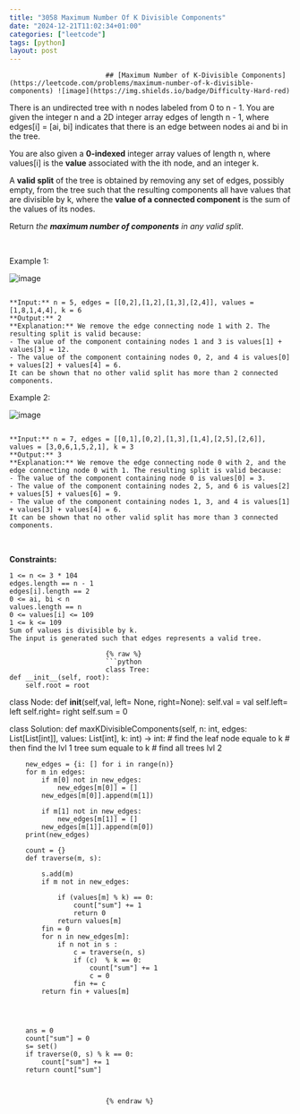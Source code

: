 ```yaml
---
title: "3058 Maximum Number Of K Divisible Components"
date: "2024-12-21T11:02:34+01:00"
categories: ["leetcode"]
tags: [python]
layout: post
---
```



                            ## [Maximum Number of K-Divisible Components](https://leetcode.com/problems/maximum-number-of-k-divisible-components) ![image](https://img.shields.io/badge/Difficulty-Hard-red)

There is an undirected tree with n nodes labeled from 0 to n - 1. You are given the integer n and a 2D integer array edges of length n - 1, where edges[i] = [ai, bi] indicates that there is an edge between nodes ai and bi in the tree.

You are also given a **0-indexed** integer array values of length n, where values[i] is the **value** associated with the ith node, and an integer k.

A **valid split** of the tree is obtained by removing any set of edges, possibly empty, from the tree such that the resulting components all have values that are divisible by k, where the **value of a connected component** is the sum of the values of its nodes.

Return *the **maximum number of components** in any valid split*.

 

Example 1:

![image](https://assets.leetcode.com/uploads/2023/08/07/example12-cropped2svg.jpg)
```

**Input:** n = 5, edges = [[0,2],[1,2],[1,3],[2,4]], values = [1,8,1,4,4], k = 6
**Output:** 2
**Explanation:** We remove the edge connecting node 1 with 2. The resulting split is valid because:
- The value of the component containing nodes 1 and 3 is values[1] + values[3] = 12.
- The value of the component containing nodes 0, 2, and 4 is values[0] + values[2] + values[4] = 6.
It can be shown that no other valid split has more than 2 connected components.
```

Example 2:

![image](https://assets.leetcode.com/uploads/2023/08/07/example21svg-1.jpg)
```

**Input:** n = 7, edges = [[0,1],[0,2],[1,3],[1,4],[2,5],[2,6]], values = [3,0,6,1,5,2,1], k = 3
**Output:** 3
**Explanation:** We remove the edge connecting node 0 with 2, and the edge connecting node 0 with 1. The resulting split is valid because:
- The value of the component containing node 0 is values[0] = 3.
- The value of the component containing nodes 2, 5, and 6 is values[2] + values[5] + values[6] = 9.
- The value of the component containing nodes 1, 3, and 4 is values[1] + values[3] + values[4] = 6.
It can be shown that no other valid split has more than 3 connected components.

```

 

**Constraints:**

	1 <= n <= 3 * 104
	edges.length == n - 1
	edges[i].length == 2
	0 <= ai, bi < n
	values.length == n
	0 <= values[i] <= 109
	1 <= k <= 109
	Sum of values is divisible by k.
	The input is generated such that edges represents a valid tree.

                            {% raw %}
                            ```python
                            class Tree:
    def __init__(self, root):
        self.root = root

class Node:
    def __init__(self,val, left= None, right=None):
        self.val = val
        self.left= left
        self.right= right
        self.sum = 0



class Solution:
    def maxKDivisibleComponents(self, n: int, edges: List[List[int]], values: List[int], k: int) -> int:
        # find the leaf node equale to k
        # then find the lvl 1 tree sum equale to k
        # find all trees lvl 2

        new_edges = {i: [] for i in range(n)}
        for m in edges:
            if m[0] not in new_edges:
                new_edges[m[0]] = []
            new_edges[m[0]].append(m[1])

            if m[1] not in new_edges:
                new_edges[m[1]] = []
            new_edges[m[1]].append(m[0])
        print(new_edges)

        count = {}
        def traverse(m, s):

            s.add(m)
            if m not in new_edges:
               
                if (values[m] % k) == 0:
                    count["sum"] += 1
                    return 0
                return values[m]
            fin = 0
            for n in new_edges[m]:
                if n not in s :
                    c = traverse(n, s)
                    if (c)  % k == 0:
                        count["sum"] += 1
                        c = 0
                    fin += c
            return fin + values[m]

                    


        ans = 0
        count["sum"] = 0
        s= set()
        if traverse(0, s) % k == 0:
            count["sum"] += 1
        return count["sum"]
        


                            {% endraw %}
                            